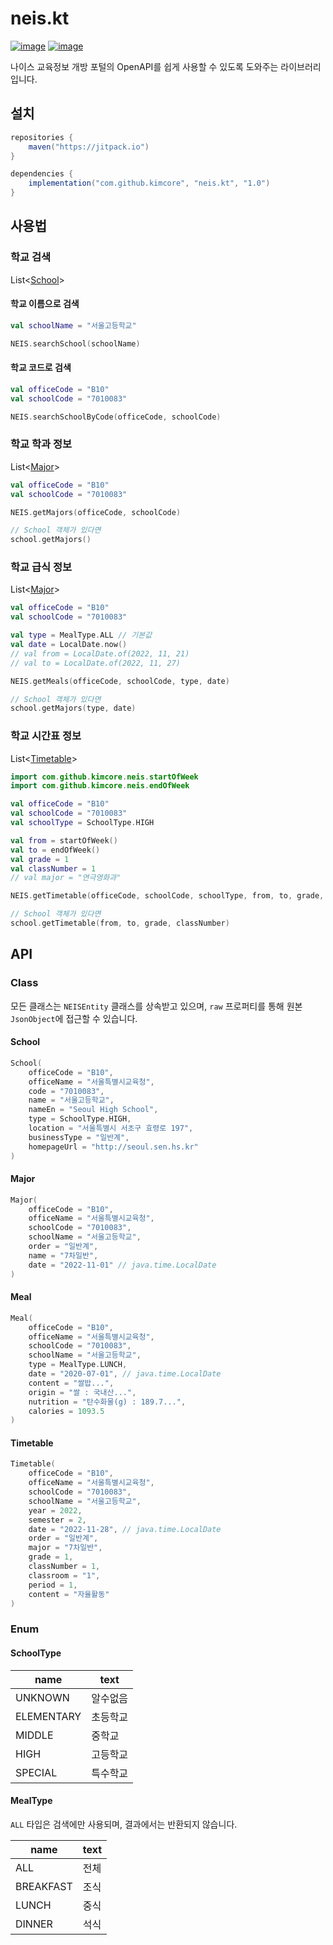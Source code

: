 # neis.kt

[![image](https://img.shields.io/jitpack/v/github/kimcore/neis.kt?style=flat-square)](https://github.com/kimcore/Josa.kt/releases)
[![image](https://img.shields.io/github/license/kimcore/neis.kt?style=flat-square)](https://github.com/kimcore/Josa.kt/blob/master/LICENSE)

나이스 교육정보 개방 포털의 OpenAPI를 쉽게 사용할 수 있도록 도와주는 라이브러리입니다.

## 설치

```gradle
repositories {
    maven("https://jitpack.io")
}

dependencies {
    implementation("com.github.kimcore", "neis.kt", "1.0")
}
```

## 사용법

### 학교 검색
List<[School](#school)>
#### 학교 이름으로 검색
```kotlin
val schoolName = "서울고등학교"

NEIS.searchSchool(schoolName)
```
#### 학교 코드로 검색
```kotlin
val officeCode = "B10"
val schoolCode = "7010083"

NEIS.searchSchoolByCode(officeCode, schoolCode)
```

### 학교 학과 정보
List<[Major](#major)>
```kotlin
val officeCode = "B10"
val schoolCode = "7010083"

NEIS.getMajors(officeCode, schoolCode)

// School 객체가 있다면
school.getMajors()
```

### 학교 급식 정보
List<[Major](#major)>

```kotlin
val officeCode = "B10"
val schoolCode = "7010083"

val type = MealType.ALL // 기본값
val date = LocalDate.now()
// val from = LocalDate.of(2022, 11, 21)
// val to = LocalDate.of(2022, 11, 27)

NEIS.getMeals(officeCode, schoolCode, type, date)

// School 객체가 있다면
school.getMajors(type, date)
```

### 학교 시간표 정보
List<[Timetable](#timetable)>

```kotlin
import com.github.kimcore.neis.startOfWeek
import com.github.kimcore.neis.endOfWeek

val officeCode = "B10"
val schoolCode = "7010083"
val schoolType = SchoolType.HIGH

val from = startOfWeek()
val to = endOfWeek()
val grade = 1
val classNumber = 1
// val major = "연극영화과"

NEIS.getTimetable(officeCode, schoolCode, schoolType, from, to, grade, classNumber)

// School 객체가 있다면
school.getTimetable(from, to, grade, classNumber)
```

## API

### Class

모든 클래스는 `NEISEntity` 클래스를 상속받고 있으며, `raw` 프로퍼티를 통해 원본 `JsonObject`에 접근할 수 있습니다.

#### School

```kotlin
School(
    officeCode = "B10",
    officeName = "서울특별시교육청",
    code = "7010083",
    name = "서울고등학교",
    nameEn = "Seoul High School",
    type = SchoolType.HIGH,
    location = "서울특별시 서초구 효령로 197",
    businessType = "일반계",
    homepageUrl = "http://seoul.sen.hs.kr"
)
```

#### Major

```kotlin
Major(
    officeCode = "B10",
    officeName = "서울특별시교육청",
    schoolCode = "7010083",
    schoolName = "서울고등학교",
    order = "일반계",
    name = "7차일반",
    date = "2022-11-01" // java.time.LocalDate
)
```

#### Meal

```kotlin
Meal(
    officeCode = "B10",
    officeName = "서울특별시교육청",
    schoolCode = "7010083",
    schoolName = "서울고등학교",
    type = MealType.LUNCH,
    date = "2020-07-01", // java.time.LocalDate
    content = "쌀밥...",
    origin = "쌀 : 국내산...",
    nutrition = "탄수화물(g) : 189.7...",
    calories = 1093.5
)
```

#### Timetable

```kotlin
Timetable(
    officeCode = "B10",
    officeName = "서울특별시교육청",
    schoolCode = "7010083",
    schoolName = "서울고등학교",
    year = 2022,
    semester = 2,
    date = "2022-11-28", // java.time.LocalDate
    order = "일반계",
    major = "7차일반",
    grade = 1,
    classNumber = 1,
    classroom = "1",
    period = 1,
    content = "자율활동"
)
```

### Enum

#### SchoolType

| name       | text |
|------------|------|
| UNKNOWN    | 알수없음 |
| ELEMENTARY | 초등학교 |
| MIDDLE     | 중학교  |
| HIGH       | 고등학교 |
| SPECIAL    | 특수학교 |

#### MealType

`ALL` 타입은 검색에만 사용되며, 결과에서는 반환되지 않습니다.

| name      | text |
|-----------|------|
| ALL       | 전체   |
| BREAKFAST | 조식   |
| LUNCH     | 중식   |
| DINNER    | 석식   |

